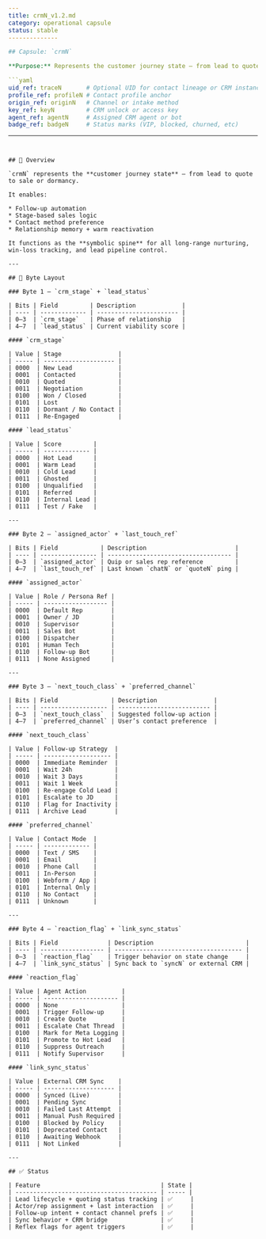 ```yaml
---
title: crmN_v1.2.md
category: operational capsule
status: stable
--------------

## Capsule: `crmN`

**Purpose:** Represents the customer journey state — from lead to quote to sale or dormancy. Supports follow-up automation, reactivation triggers, and sales analytics.

```yaml
uid_ref: traceN       # Optional UID for contact lineage or CRM instance tracking
profile_ref: profileN # Contact profile anchor
origin_ref: originN   # Channel or intake method
key_ref: keyN         # CRM unlock or access key
agent_ref: agentN     # Assigned CRM agent or bot
badge_ref: badgeN     # Status marks (VIP, blocked, churned, etc)
```

---
```


## 🧲 Overview

`crmN` represents the **customer journey state** — from lead to quote to sale or dormancy.

It enables:

* Follow-up automation
* Stage-based sales logic
* Contact method preference
* Relationship memory + warm reactivation

It functions as the **symbolic spine** for all long-range nurturing, win-loss tracking, and lead pipeline control.

---

## 🔣 Byte Layout

### Byte 1 — `crm_stage` + `lead_status`

| Bits | Field         | Description             |
| ---- | ------------- | ----------------------- |
| 0–3  | `crm_stage`   | Phase of relationship   |
| 4–7  | `lead_status` | Current viability score |

#### `crm_stage`

| Value | Stage                |
| ----- | -------------------- |
| 0000  | New Lead             |
| 0001  | Contacted            |
| 0010  | Quoted               |
| 0011  | Negotiation          |
| 0100  | Won / Closed         |
| 0101  | Lost                 |
| 0110  | Dormant / No Contact |
| 0111  | Re-Engaged           |

#### `lead_status`

| Value | Score         |
| ----- | ------------- |
| 0000  | Hot Lead      |
| 0001  | Warm Lead     |
| 0010  | Cold Lead     |
| 0011  | Ghosted       |
| 0100  | Unqualified   |
| 0101  | Referred      |
| 0110  | Internal Lead |
| 0111  | Test / Fake   |

---

### Byte 2 — `assigned_actor` + `last_touch_ref`

| Bits | Field            | Description                         |
| ---- | ---------------- | ----------------------------------- |
| 0–3  | `assigned_actor` | Quip or sales rep reference         |
| 4–7  | `last_touch_ref` | Last known `chatN` or `quoteN` ping |

#### `assigned_actor`

| Value | Role / Persona Ref |
| ----- | ------------------ |
| 0000  | Default Rep        |
| 0001  | Owner / JD         |
| 0010  | Supervisor         |
| 0011  | Sales Bot          |
| 0100  | Dispatcher         |
| 0101  | Human Tech         |
| 0110  | Follow-up Bot      |
| 0111  | None Assigned      |

---

### Byte 3 — `next_touch_class` + `preferred_channel`

| Bits | Field               | Description                |
| ---- | ------------------- | -------------------------- |
| 0–3  | `next_touch_class`  | Suggested follow-up action |
| 4–7  | `preferred_channel` | User’s contact preference  |

#### `next_touch_class`

| Value | Follow-up Strategy  |
| ----- | ------------------- |
| 0000  | Immediate Reminder  |
| 0001  | Wait 24h            |
| 0010  | Wait 3 Days         |
| 0011  | Wait 1 Week         |
| 0100  | Re-engage Cold Lead |
| 0101  | Escalate to JD      |
| 0110  | Flag for Inactivity |
| 0111  | Archive Lead        |

#### `preferred_channel`

| Value | Contact Mode  |
| ----- | ------------- |
| 0000  | Text / SMS    |
| 0001  | Email         |
| 0010  | Phone Call    |
| 0011  | In-Person     |
| 0100  | Webform / App |
| 0101  | Internal Only |
| 0110  | No Contact    |
| 0111  | Unknown       |

---

### Byte 4 — `reaction_flag` + `link_sync_status`

| Bits | Field              | Description                          |
| ---- | ------------------ | ------------------------------------ |
| 0–3  | `reaction_flag`    | Trigger behavior on state change     |
| 4–7  | `link_sync_status` | Sync back to `syncN` or external CRM |

#### `reaction_flag`

| Value | Agent Action          |
| ----- | --------------------- |
| 0000  | None                  |
| 0001  | Trigger Follow-up     |
| 0010  | Create Quote          |
| 0011  | Escalate Chat Thread  |
| 0100  | Mark for Meta Logging |
| 0101  | Promote to Hot Lead   |
| 0110  | Suppress Outreach     |
| 0111  | Notify Supervisor     |

#### `link_sync_status`

| Value | External CRM Sync    |
| ----- | -------------------- |
| 0000  | Synced (Live)        |
| 0001  | Pending Sync         |
| 0010  | Failed Last Attempt  |
| 0011  | Manual Push Required |
| 0100  | Blocked by Policy    |
| 0101  | Deprecated Contact   |
| 0110  | Awaiting Webhook     |
| 0111  | Not Linked           |

---

## ✅ Status

| Feature                                  | State |
| ---------------------------------------- | ----- |
| Lead lifecycle + quoting status tracking | ✅     |
| Actor/rep assignment + last interaction  | ✅     |
| Follow-up intent + contact channel prefs | ✅     |
| Sync behavior + CRM bridge               | ✅     |
| Reflex flags for agent triggers          | ✅     |
